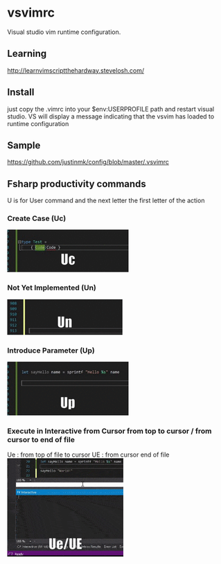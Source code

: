 # vsvimrc

Visual studio vim runtime configuration.

## Learning
http://learnvimscriptthehardway.stevelosh.com/

## Install
just copy the .vimrc into your $env:USERPROFILE path and restart visual studio.
VS will display a message indicating that the vsvim has loaded to runtime configuration

## Sample
https://github.com/justinmk/config/blob/master/.vsvimrc

## Fsharp productivity commands

U is for User command and the next letter the first letter of the action

### Create Case (Uc)

![Uc : Create Case](https://raw.githubusercontent.com/cboudereau/vsvimrc/master/gifs/Uc-Case.gif)

### Not Yet Implemented (Un)
![Un : Not yet implemented](https://raw.githubusercontent.com/cboudereau/vsvimrc/master/gifs/Un-NotYetImplemented.gif)

### Introduce Parameter (Up)
![Up : Introduce Parameter](https://raw.githubusercontent.com/cboudereau/vsvimrc/master/gifs/Up-IntroduceParameter.gif)

### Execute in Interactive from Cursor from top to cursor / from cursor to end of file
Ue : from top of file to cursor
UE : from cursor end of file
![Ue/UE : Execute in Interactive from Cursor from top to cursor / from cursor to end of file](https://raw.githubusercontent.com/cboudereau/vsvimrc/master/gifs/Ue-UE.gif)

